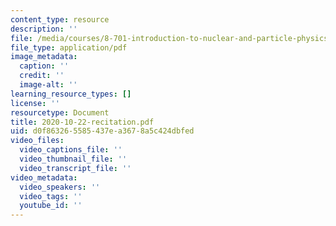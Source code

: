 ```yaml
---
content_type: resource
description: ''
file: /media/courses/8-701-introduction-to-nuclear-and-particle-physics-fall-2020/2020-10-22-recitation.pdf
file_type: application/pdf
image_metadata:
  caption: ''
  credit: ''
  image-alt: ''
learning_resource_types: []
license: ''
resourcetype: Document
title: 2020-10-22-recitation.pdf
uid: d0f86326-5585-437e-a367-8a5c424dbfed
video_files:
  video_captions_file: ''
  video_thumbnail_file: ''
  video_transcript_file: ''
video_metadata:
  video_speakers: ''
  video_tags: ''
  youtube_id: ''
---
```

